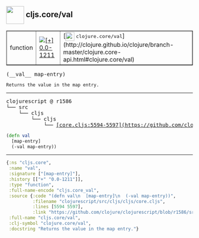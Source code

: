 ## <img width="48px" valign="middle" src="http://i.imgur.com/Hi20huC.png"> cljs.core/val

 <table border="1">
<tr>
<td>function</td>
<td><a href="https://github.com/cljsinfo/api-refs/tree/0.0-1211"><img valign="middle" alt="[+] 0.0-1211" src="https://img.shields.io/badge/+-0.0--1211-lightgrey.svg"></a> </td>
<td>
[<img height="24px" valign="middle" src="http://i.imgur.com/1GjPKvB.png"> <samp>clojure.core/val</samp>](http://clojure.github.io/clojure/branch-master/clojure.core-api.html#clojure.core/val)
</td>
</tr>
</table>

 <samp>
(__val__ map-entry)<br>
</samp>

```
Returns the value in the map entry.
```

---

 <pre>
clojurescript @ r1586
└── src
    └── cljs
        └── cljs
            └── <ins>[core.cljs:5594-5597](https://github.com/clojure/clojurescript/blob/r1586/src/cljs/cljs/core.cljs#L5594-L5597)</ins>
</pre>

```clj
(defn val
  [map-entry]
  (-val map-entry))
```


---

```clj
{:ns "cljs.core",
 :name "val",
 :signature ["[map-entry]"],
 :history [["+" "0.0-1211"]],
 :type "function",
 :full-name-encode "cljs.core_val",
 :source {:code "(defn val\n  [map-entry]\n  (-val map-entry))",
          :filename "clojurescript/src/cljs/cljs/core.cljs",
          :lines [5594 5597],
          :link "https://github.com/clojure/clojurescript/blob/r1586/src/cljs/cljs/core.cljs#L5594-L5597"},
 :full-name "cljs.core/val",
 :clj-symbol "clojure.core/val",
 :docstring "Returns the value in the map entry."}

```
